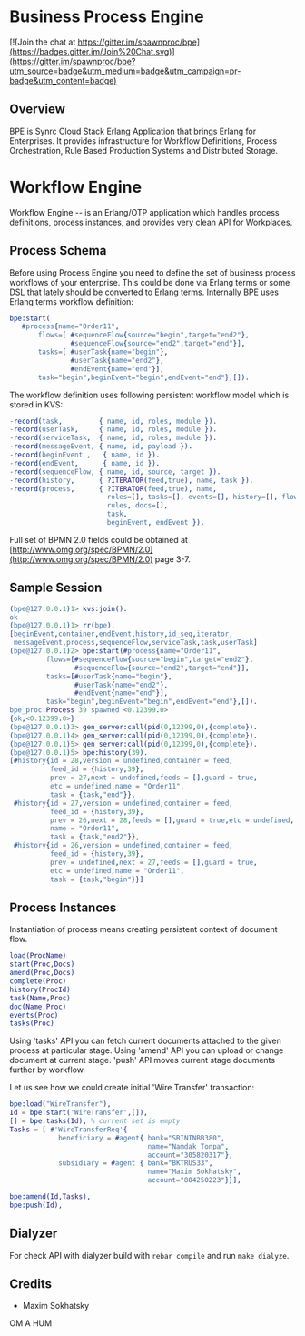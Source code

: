 Business Process Engine
=======================

[![Join the chat at https://gitter.im/spawnproc/bpe](https://badges.gitter.im/Join%20Chat.svg)](https://gitter.im/spawnproc/bpe?utm_source=badge&utm_medium=badge&utm_campaign=pr-badge&utm_content=badge)

Overview
--------

BPE is Synrc Cloud Stack Erlang Application that brings Erlang for Enterprises.
It provides infrastructure for Workflow Definitions, Process Orchestration,
Rule Based Production Systems and Distributed Storage.

Workflow Engine
===============

Workflow Engine -- is an Erlang/OTP application which handles process definitions,
process instances, and provides very clean API for Workplaces.

Process Schema
--------------

Before using Process Engine you need to define the set of business process
workflows of your enterprise. This could be done via Erlang terms or some DSL
that lately should be converted to Erlang terms. Internally BPE uses Erlang terms
workflow definition:

```erlang
bpe:start(
   #process{name="Order11",
       flows=[ #sequenceFlow{source="begin",target="end2"},
               #sequenceFlow{source="end2",target="end"}],
       tasks=[ #userTask{name="begin"},
               #userTask{name="end2"},
               #endEvent{name="end"}],
       task="begin",beginEvent="begin",endEvent="end"},[]).

```

The workflow definition uses following persistent workflow model which is stored in KVS:

```erlang
-record(task,         { name, id, roles, module }).
-record(userTask,     { name, id, roles, module }).
-record(serviceTask,  { name, id, roles, module }).
-record(messageEvent, { name, id, payload }).
-record(beginEvent ,   { name, id }).
-record(endEvent,      { name, id }).
-record(sequenceFlow, { name, id, source, target }).
-record(history,      { ?ITERATOR(feed,true), name, task }).
-record(process,      { ?ITERATOR(feed,true), name,
                        roles=[], tasks=[], events=[], history=[], flows=[],
                        rules, docs=[],
                        task,
                        beginEvent, endEvent }).
```

Full set of BPMN 2.0 fields could be obtained at [http://www.omg.org/spec/BPMN/2.0](http://www.omg.org/spec/BPMN/2.0) page 3-7.

Sample Session
--------------

```erlang
(bpe@127.0.0.1)1> kvs:join().
ok
(bpe@127.0.0.1)1> rr(bpe).
[beginEvent,container,endEvent,history,id_seq,iterator,
 messageEvent,process,sequenceFlow,serviceTask,task,userTask]
(bpe@127.0.0.1)2> bpe:start(#process{name="Order11",
         flows=[#sequenceFlow{source="begin",target="end2"},
                #sequenceFlow{source="end2",target="end"}],
         tasks=[#userTask{name="begin"},
                #userTask{name="end2"},
                #endEvent{name="end"}],
         task="begin",beginEvent="begin",endEvent="end"},[]).
bpe_proc:Process 39 spawned <0.12399.0>
{ok,<0.12399.0>}
(bpe@127.0.0.1)3> gen_server:call(pid(0,12399,0),{complete}).
(bpe@127.0.0.1)4> gen_server:call(pid(0,12399,0),{complete}).
(bpe@127.0.0.1)5> gen_server:call(pid(0,12399,0),{complete}).
(bpe@127.0.0.1)5> bpe:history(39).
[#history{id = 28,version = undefined,container = feed,
          feed_id = {history,39},
          prev = 27,next = undefined,feeds = [],guard = true,
          etc = undefined,name = "Order11",
          task = {task,"end"}},
 #history{id = 27,version = undefined,container = feed,
          feed_id = {history,39},
          prev = 26,next = 28,feeds = [],guard = true,etc = undefined,
          name = "Order11",
          task = {task,"end2"}},
 #history{id = 26,version = undefined,container = feed,
          feed_id = {history,39},
          prev = undefined,next = 27,feeds = [],guard = true,
          etc = undefined,name = "Order11",
          task = {task,"begin"}}]
```

Process Instances
-----------------

Instantiation of process means creating persistent context of document flow.

```erlang
load(ProcName)
start(Proc,Docs)
amend(Proc,Docs)
complete(Proc)
history(ProcId)
task(Name,Proc)
doc(Name,Proc)
events(Proc)
tasks(Proc)
```

Using 'tasks' API you can fetch current documents attached to the given
process at particular stage. Using 'amend' API you can upload or
change document at current stage. 'push' API moves current
stage documents further by workflow.

Let us see how we could create initial 'Wire Transfer' transaction:

```erlang
bpe:load("WireTransfer"),
Id = bpe:start('WireTransfer',[]),
[] = bpe:tasks(Id), % current set is empty
Tasks = [ #'WireTransferReq'{
            beneficiary = #agent{ bank="SBININBB380",
                                  name="Namdak Tonpa",
                                  account="305820317"},
            subsidiary = #agent { bank="BKTRUS33",
                                  name="Maxim Sokhatsky",
                                  account="804250223"}}],

bpe:amend(Id,Tasks),
bpe:push(Id),
```

Dialyzer
--------

For check API with dialyzer build with `rebar compile` and run `make dialyze`.

Credits
-------

* Maxim Sokhatsky

OM A HUM
